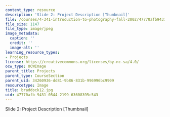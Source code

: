 ```yaml
---
content_type: resource
description: 'Slide 2: Project Description [Thumbnail]'
file: /courses/4-341-introduction-to-photography-fall-2002/47770afb94310544219963608395c543_braddock12.jpg
file_size: 1147
file_type: image/jpeg
image_metadata:
  caption: ''
  credit: ''
  image-alt: ''
learning_resource_types:
- Projects
license: https://creativecommons.org/licenses/by-nc-sa/4.0/
ocw_type: OCWImage
parent_title: Projects
parent_type: CourseSection
parent_uid: 34260936-dd81-9b86-831b-996996bc9909
resourcetype: Image
title: braddock12.jpg
uid: 47770afb-9431-0544-2199-63608395c543
---
```

Slide 2: Project Description [Thumbnail]
